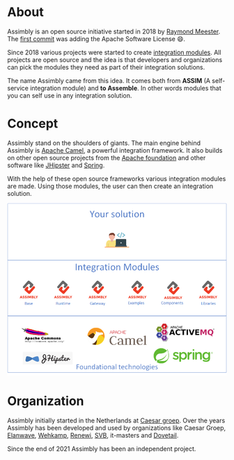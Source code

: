 # About

Assimbly is an open source initiative started in 2018 by [Raymond Meester](https://www.linkedin.com/in/raymond-meester-475b79147/).
The [first commit](https://github.com/assimbly/gateway/blob/master/LICENSE) was adding the Apache Software License :smile:.

Since 2018 various projects were started to create [integration modules](/docs/category/modules). All projects are open source and the idea
 is that developers and organizations can pick the modules they need as part of their integration solutions. 

The name Assimbly came from this idea. It comes both from **ASSIM** (A self-service integration module) and **to Assemble**. In other
words modules that you can self use in any integration solution.

# Concept

Assimbly stand on the shoulders of giants. The main engine behind Assimbly is [Apache Camel](https://camel.apache.org/), a powerful integration framework.
It also builds on other open source projects from the [Apache foundation](https://apache.org/) and other software like [JHipster](https://www.jhipster.tech/)
and [Spring](https://spring.io/).

With the help of these open source frameworks various integration modules are made. Using those modules, the user can then create an integration solution.

![Assimbly solutions](./assimbly_solutions.png)

# Organization

Assimbly initially started in the Netherlands at [Caesar groep](https://caesar.nl/). Over the years Assimbly has been developed and used by organizations like 
Caesar Groep, [Elanwave](https://www.elanwave.com/), [Wehkamp](https://www.wehkamp.nl/), [Renewi](https://www.renewi.com/nl-nl/), [SVB](https://www.svb.nl/nl/), it-masters and [Dovetail](https://www.dovetail.world/).

Since the end of 2021 Assimbly has been an independent project.


